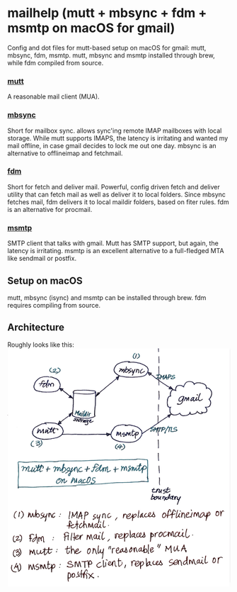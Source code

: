 # mailhelp (mutt + mbsync + fdm + msmtp on macOS for gmail)

Config and dot files for mutt-based setup on macOS for gmail: mutt, mbsync, fdm, msmtp. mutt, mbsync and msmtp installed through brew, while fdm compiled from source.

### [mutt](http://www.mutt.org/)
A reasonable mail client (MUA).

### [mbsync](https://isync.sourceforge.io)
Short for mailbox sync. allows sync'ing remote IMAP mailboxes with local 
storage. While mutt supports IMAPS, the latency is irritating and wanted 
my mail offline, in case gmail decides to lock me out one day. mbsync is 
an alternative to offlineimap and fetchmail.

### [fdm](https://github.com/nicm/fdm)
Short for fetch and deliver mail. Powerful, config driven fetch and 
deliver utility that can fetch mail as well as deliver it to local 
folders. Since mbsync fetches mail, fdm delivers it to local maildir 
folders, based on fiter rules. fdm is an alternative for procmail.

### [msmtp](https://marlam.de/msmtp/)
SMTP client that talks with gmail. Mutt has SMTP support, but again, the 
latency is irritating. msmtp is an excellent alternative to a 
full-fledged MTA like sendmail or postfix.

## Setup on macOS
mutt, mbsync (isync) and msmtp can be installed through brew. fdm 
requires compiling from source.

## Architecture
Roughly looks like this:
![mutt etc.](images/mutter.jpg)
